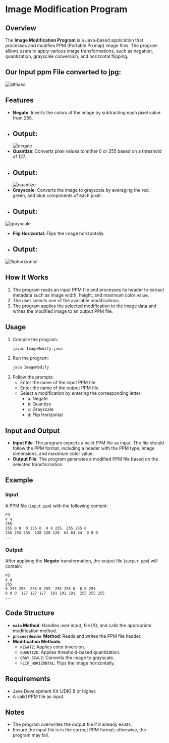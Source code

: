 # Image Modification Program

## Overview

The **Image Modification Program** is a Java-based application that processes and modifies PPM (Portable Pixmap) image files. The program allows users to apply various image transformations, such as negation, quantization, grayscale conversion, and horizontal flipping.

## Our Input ppm File converted to jpg:
![althaea](https://github.com/user-attachments/assets/c5c07d45-60dd-4404-9df6-830f6e384e13)

## Features 
- **Negate**: Inverts the colors of the image by subtracting each pixel value from 255.
- ## Output:
  ![negate](https://github.com/user-attachments/assets/e8a0c3c9-040d-48c7-a611-5eeffd9e4c66)
- **Quantize**: Converts pixel values to either 0 or 255 based on a threshold of 127.
- ## Output:
  ![quantize](https://github.com/user-attachments/assets/51ed4f66-ab4f-427c-9c34-64a5cfd299e2)
- **Grayscale**: Converts the image to grayscale by averaging the red, green, and blue components of each pixel.
- ## Output:
 ![grayscale](https://github.com/user-attachments/assets/52901c28-817b-42ed-aa33-ac64236599dd)
- **Flip Horizontal**: Flips the image horizontally.
- ## Output:
![fliphorizontal](https://github.com/user-attachments/assets/7eb9d03f-1485-4b51-bb27-1e86b3fc872e)


## How It Works
1. The program reads an input PPM file and processes its header to extract metadata such as image width, height, and maximum color value.
2. The user selects one of the available modifications.
3. The program applies the selected modification to the image data and writes the modified image to an output PPM file.

## Usage
1. Compile the program:
   ```bash
   javac ImageModify.java
   ```
2. Run the program:
   ```bash
   java ImageModify
   ```
3. Follow the prompts:
   - Enter the name of the input PPM file.
   - Enter the name of the output PPM file.
   - Select a modification by entering the corresponding letter:
     - `a`: Negate
     - `b`: Quantize
     - `c`: Grayscale
     - `d`: Flip Horizontal

## Input and Output
- **Input File**: The program expects a valid PPM file as input. The file should follow the PPM format, including a header with the PPM type, image dimensions, and maximum color value.
- **Output File**: The program generates a modified PPM file based on the selected transformation.

## Example

### Input
A PPM file (`input.ppm`) with the following content:
```
P3
4 4
255
255 0 0  0 255 0  0 0 255  255 255 0
255 255 255  128 128 128  64 64 64  0 0 0
...
```

### Output
After applying the **Negate** transformation, the output file (`output.ppm`) will contain:
```
P3
4 4
255
0 255 255  255 0 255  255 255 0  0 0 255
0 0 0  127 127 127  191 191 191  255 255 255
...
```

## Code Structure

- **`main` Method**: Handles user input, file I/O, and calls the appropriate modification method.
- **`processHeader` Method**: Reads and writes the PPM file header.
- **Modification Methods**:
  - `NEGATE`: Applies color inversion.
  - `QUANTIZE`: Applies threshold-based quantization.
  - `GRAY_SCALE`: Converts the image to grayscale.
  - `FLIP_HORIZONTAL`: Flips the image horizontally.

## Requirements
- Java Development Kit (JDK) 8 or higher.
- A valid PPM file as input.

## Notes
- The program overwrites the output file if it already exists.
- Ensure the input file is in the correct PPM format; otherwise, the program may fail.

